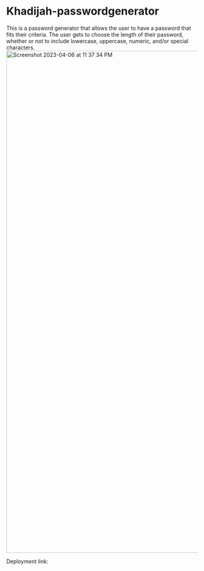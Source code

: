 # Khadijah-passwordgenerator
This is a password generator that allows the user to have a password that fits their criteria. The user gets to choose the length of their password, whether or not to include lowercase, uppercase, numeric, and/or special characters.
<img width="1318" alt="Screenshot 2023-04-06 at 11 37 34 PM" src="https://user-images.githubusercontent.com/128011155/230537195-6485c37f-8b1f-4c36-83b2-cfae6b58e23c.png">

Deployment link: 
